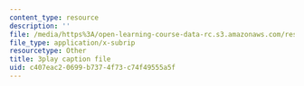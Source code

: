 ```yaml
---
content_type: resource
description: ''
file: /media/https%3A/open-learning-course-data-rc.s3.amazonaws.com/res-6-012-introduction-to-probability-spring-2018/c407eac20699b7374f73c74f49555a5f_Xa6-qJvZkUg.srt
file_type: application/x-subrip
resourcetype: Other
title: 3play caption file
uid: c407eac2-0699-b737-4f73-c74f49555a5f
---
```

